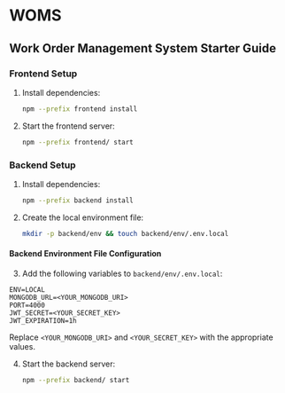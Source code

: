 # WOMS

## Work Order Management System Starter Guide

### Frontend Setup

1. Install dependencies:
   ```bash
   npm --prefix frontend install
   ```
2. Start the frontend server:
   ```bash
   npm --prefix frontend/ start
   ```

### Backend Setup

1. Install dependencies:
   ```bash
   npm --prefix backend install
   ```

2. Create the local environment file:
   ```bash
   mkdir -p backend/env && touch backend/env/.env.local
   ```

#### Backend Environment File Configuration

3. Add the following variables to `backend/env/.env.local`:

```env
ENV=LOCAL
MONGODB_URL=<YOUR_MONGODB_URI>
PORT=4000
JWT_SECRET=<YOUR_SECRET_KEY>
JWT_EXPIRATION=1h
```

Replace `<YOUR_MONGODB_URI>` and `<YOUR_SECRET_KEY>` with the appropriate values.

4. Start the backend server:
   ```bash
   npm --prefix backend/ start
   ```
